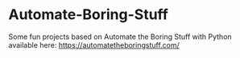 # Automate-Boring-Stuff
Some fun projects based on Automate the Boring Stuff with Python available here: 
https://automatetheboringstuff.com/


